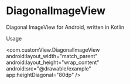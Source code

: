 # DiagonalImageView
Diagonal ImageView for Android, written in Kotlin

Usage

<com.customView.DiagonalImageView<br/>
        android:layout_width="match_parent" <br/>
       android:layout_height="wrap_content" <br/>
        android:src="@drawable/example" <br/>
        app:heightDiagonal="80dp" />

